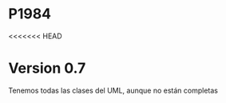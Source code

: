 # P1984

<<<<<<< HEAD

Version 0.7
===========

Tenemos todas las clases del UML, aunque no están completas
